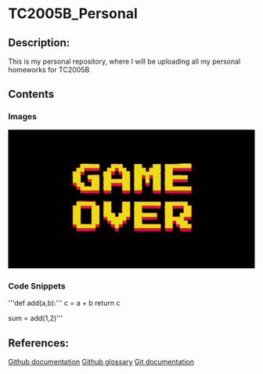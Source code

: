 # TC2005B_Personal

## Description: 

This is my personal repository, where I will be uploading all my personal homeworks for TC2005B

## Contents

### Images

![GameOver](./Assets_ReadMe/istockphoto-1325433246-640x640.jpg)

### Code Snippets
'''def add(a,b):'''
    c = a + b
    return c

sum = add(1,2)'''


## References:

[Github documentation](https://docs.github.com/en)
[Github glossary](https://docs.github.com/en/get-started/learning-about-github/github-glossary)
[Git documentation](https://git-scm.com/doc)


